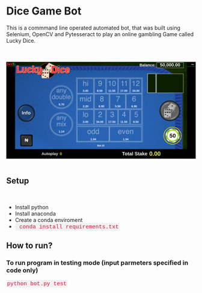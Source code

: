 
# Dice Game Bot
<p>
This is a commmand line operated automated bot, that was built using Selenium, OpenCV and Pytesseract to play an online gambling Game called Lucky Dice.
</p>


<br>
<br>

<img src="ReadMe-files\Lucky Dice.png" alt="Girl in a jacket" style="vertical-align:middle">
<br>
<br>

## Setup 
<br>

<ul>
    <li>Install python</li>
    <li>Install anaconda</li>
    <li>Create a conda enviroment </li>
    <li><code> conda install requirements.txt</code></li>
</ul>

## How to run? 

### To run program in testing mode (input parmeters specified  in code only)

<code>python bot.py test</code>








<style>
code {
  font-family: Consolas,"courier new";
  color: crimson;
  background-color: #f1f1f1;
  padding: 2px;
  font-size: 105%;
}
</style>

